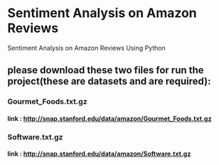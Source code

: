 # Sentiment Analysis on Amazon Reviews
 Sentiment Analysis on Amazon Reviews Using Python

## please download these two files for run the project(these are datasets and are required):
### Gourmet_Foods.txt.gz
#### link : http://snap.stanford.edu/data/amazon/Gourmet_Foods.txt.gz
### Software.txt.gz
#### link : http://snap.stanford.edu/data/amazon/Software.txt.gz
